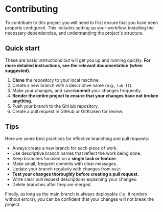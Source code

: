# Contributing

To contribute to this project you will need to first ensure that you have been properly configured. This includes setting up your workflow, installing the necessary dependencies, and understanding the project's structure.

## Quick start

These are basic instructions but will get you up and running quickly. **For more detailed instructions, see the relevant documentation (when suggested).**
1. **Clone** the repository to your local machine.
2. Create a new branch with a descriptive name (e.g., `lab-11`).
3. Make your changes, and save/**commit** your changes frequently.
5. **Render the entire project to ensure that your changes have not broken anything.**
6. Push your branch to the GitHub repository.
7. Create a pull request in GitHub or GitKraken for review.

## Tips

Here are some best practices for effective branching and pull requests:

- Always create a new branch for each piece of work.
- Use descriptive branch names that reflect the work being done.
- Keep branches focused on a **single task or feature**.
- Make small, frequent commits with clear messages.
- Update your branch regularly with changes from `main`.
- **Test your changes thoroughly before creating a pull request.**
- Write clear pull request descriptions explaining your changes.
- Delete branches after they are merged.

Finally, as long as the main branch is always deployable (i.e. it renders without errors), you can be confident that your changes will not break the project. 